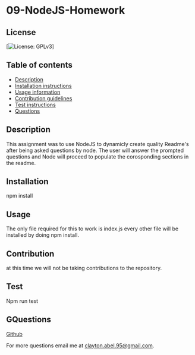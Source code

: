 # 09-NodeJS-Homework
## License
[![License: GPLv3](https://img.shields.io/badge/License-GPLv3-yellow.svg)]


## Table of contents
* [Description](#description)
* [Installation instructions](#installation)
* [Usage information](#usage)
* [Contribution guidelines](#contribution)
* [Test instructions](#test)
* [Questions](#questions)


## Description
This assignment was to use NodeJS to dynamicly create quality Readme's after being asked questions by node. The user will answer the prompted questions and Node will proceed to populate the corosponding sections in the readme.


## Installation
npm install


## Usage
The only file required for this to work is index.js every other file will be installed by doing npm install.


## Contribution
at this time we will not be taking contributions to the repository.


## Test
Npm run test


## GQuestions
[Github](https://github.com/clabel95)

For more questions email me at clayton.abel.95@gmail.com.

